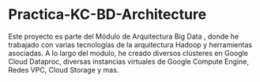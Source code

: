# Practica-KC-BD-Architecture
Este proyecto es parte del Módulo de Arquitectura Big Data , donde he trabajado con varias tecnologías de la arquitectura Hadoop y herramientas asociadas. A lo largo del modulo, he creado diversos clústeres en Google Cloud Dataproc, diversas instancias virtuales de Google Compute Engine, Redes VPC, Cloud Storage y mas.
